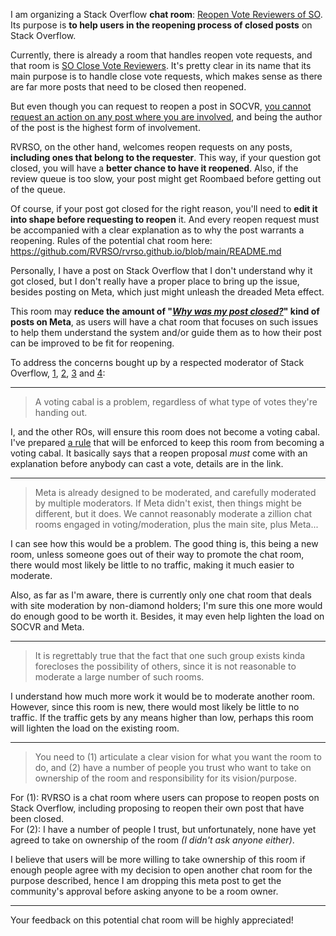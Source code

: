 I am organizing a Stack Overflow **chat room**: [Reopen Vote Reviewers of SO](https://chat.stackoverflow.com/rooms/227446/reopen-vote-reviewers-of-so). Its purpose is **to help users in the reopening process of closed posts** on Stack Overflow.

Currently, there is already a room that handles reopen vote requests, and that room is [SO Close Vote Reviewers](https://chat.stackoverflow.com/rooms/41570/so-close-vote-reviewers). It's pretty clear in its name that its main purpose is to handle close vote requests, which makes sense as there are far more posts that need to be closed then reopened.

But even though you can request to reopen a post in SOCVR, [you cannot request an action on any post where you are involved](https://socvr.org/faq#GEfM-no-requests-youre-involved), and being the author of the post is the highest form of involvement.

RVRSO, on the other hand, welcomes reopen requests on any posts, **including ones that belong to the requester**. This way, if your question got closed, you will have a **better chance to have it reopened**. Also, if the review queue is too slow, your post might get Roombaed before getting out of the queue.

Of course, if your post got closed for the right reason, you'll need to **edit it into shape before requesting to reopen** it. And every reopen request must be accompanied with a clear explanation as to why the post warrants a reopening. Rules of the potential chat room here: https://github.com/RVRSO/rvrso.github.io/blob/main/README.md

Personally, I have a post on Stack Overflow that I don't understand why it got closed, but I don't really have a proper place to bring up the issue, besides posting on Meta, which just might unleash the dreaded Meta effect.

This room may **reduce the amount of "*[Why was my post closed?](https://meta.stackoverflow.com/search?q=title%3Awhy+*+my+*+closed)*" kind of posts on Meta**, as users will have a chat room that focuses on such issues to help them understand the system and/or guide them as to how their post can be improved to be fit for reopening.

To address the concerns bought up by a respected moderator of Stack Overflow, [1](https://chat.stackoverflow.com/transcript/message/51407965#51407965), [2](https://chat.stackoverflow.com/transcript/message/51407975#51407975), [3](https://chat.stackoverflow.com/transcript/message/51408005#51408005) and [4](https://chat.stackoverflow.com/transcript/message/51408084#51408084):

---

> A voting cabal is a problem, regardless of what type of votes they're handing out. 

I, and the other ROs, will ensure this room does not become a voting cabal. 
I've prepared [a rule](https://github.com/RVRSO/rvrso.github.io/blob/main/README.md#casting-a-reopen-vote-on-a-proposed-post) that will be enforced to keep this room from becoming a voting cabal. It basically says that a reopen proposal *must* come with an explanation before anybody can cast a vote, details are in the link.

---

> Meta is already designed to be moderated, and carefully moderated by multiple moderators. If Meta didn't exist, then things might be different, but it does. We cannot reasonably moderate a zillion chat rooms engaged in voting/moderation, plus the main site, plus Meta...

I can see how this would be a problem. The good thing is, this being a new room, unless someone goes out of their way to promote the chat room, there would most likely be little to no traffic, making it much easier to moderate.

Also, as far as I'm aware, there is currently only one chat room that deals with site moderation by non-diamond holders; I'm sure this one more would do enough good to be worth it. Besides, it may even help lighten the load on SOCVR and Meta.

---

> It is regrettably true that the fact that one such group exists kinda forecloses the possibility of others, since it is not reasonable to moderate a large number of such rooms. 

I understand how much more work it would be to moderate another room. However, since this room is new, there would most likely be little to no traffic.
If the traffic gets by any means higher than low, perhaps this room will lighten the load on the existing room.

---

> You need to (1) articulate a clear vision for what you want the room to do, and (2) have a number of people you trust who want to take on ownership of the room and responsibility for its vision/purpose. 

For (1): RVRSO is a chat room where users can propose to reopen posts on Stack Overflow, including proposing to reopen their own post that have been closed.  
For (2): I have a number of people I trust, but unfortunately, none have yet agreed to take on ownership of the room *(I didn't ask anyone either)*.

I believe that users will be more willing to take ownership of this room if enough people agree with my decision to open another chat room for the purpose described, hence I am dropping this meta post to get the community's approval before asking anyone to be a room owner.

---

Your feedback on this potential chat room will be highly appreciated!
